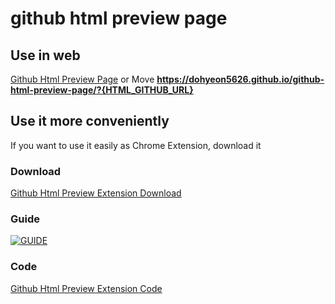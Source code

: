 # github html preview page
## Use in web
[Github Html Preview Page](https://dohyeon5626.github.io/github-html-preview-page/) or Move **https://dohyeon5626.github.io/github-html-preview-page/?{HTML_GITHUB_URL}** 

## Use it more conveniently
If you want to use it easily as Chrome Extension, download it
### Download
[Github Html Preview Extension Download](https://github.com/dohyeon5626/github-html-preview-extension)   
### Guide
[![GUIDE](http://img.youtube.com/vi/1ILDesSpFls/0.jpg)](https://www.youtube.com/watch?v=1ILDesSpFls)
### Code
[Github Html Preview Extension Code](https://github.com/dohyeon5626/github-html-preview-extension)   